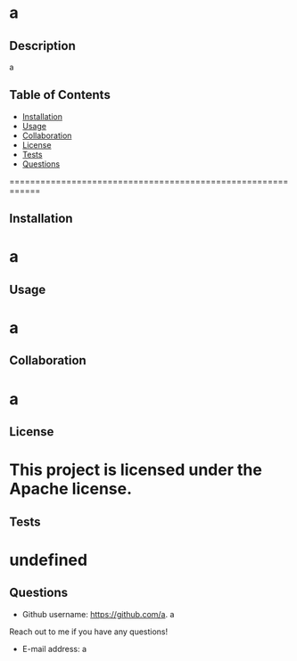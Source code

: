 # a

  ## Description
  a


  ## Table of Contents
  * [Installation](#installation)
  * [Usage](#usage)
  * [Collaboration](#collaboration)
  * [License](#license)
  * [Tests](#tests)
  * [Questions](#questions)
  
  
  ============================================================
  ## Installation
  a
  ============================================================
  ## Usage
  a
  ============================================================
  ## Collaboration
  a
  ============================================================
  ## License
  This project is licensed under the Apache license.
  ============================================================
  ## Tests
  undefined
  ============================================================  
  ## Questions
  * Github username: https://github.com/a. a
  
  Reach out to me if you have any questions!
  
  * E-mail address: a
